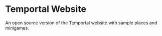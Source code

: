 # Temportal Website
 An open source version of the Temportal website with sample places and minigames.
